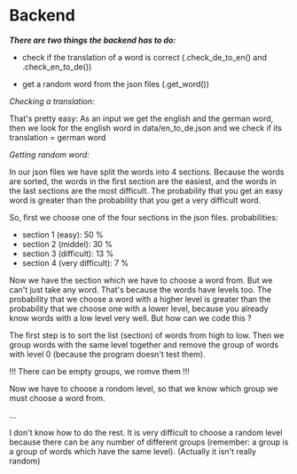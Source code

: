 # Backend

***There are two things the backend has to do:***

* check if the translation of a word is correct (.check_de_to_en() and .check_en_to_de())

* get a random word from the json files (.get_word())

*Checking a translation:*

That's pretty easy: As an input we get the english and the german word, then we look
for the english word in data/en_to_de.json and we check if its translation = german word

*Getting random word:*

In our json files we have split the words into 4 sections. Because the words are sorted, the
words in the first section are the easiest, and the words in the last sections are the most difficult.
The probability that you get an easy word is greater than the probability that you get a very
difficult word.

So, first we choose one of the four sections in the json files. probabilities:

* section 1 (easy): 50 %
* section 2 (middel): 30 %
* section 3 (difficult): 13 %
* section 4 (very difficult): 7 %

Now we have the section which we have to choose a word from. But we can't just take any word.
That's because the words have levels too. The probability that we choose a word with a higher
level is greater than the probability that we choose one with a lower level, because you already
know words with a low level very well. But how can we code this ?

The first step is to sort the list (section) of words from high to low. Then we group words with the
same level together and remove the group of words with level 0 (because the program doesn't test them).

!!! There can be empty groups, we romve them !!!

Now we have to choose a rondom level, so that we know which group we must choose a word from.

...

I don't know how to do the rest. It is very difficult to choose a random level because there can be any number of
different groups (remember: a group is a group of words which have the same level).
(Actually it isn't really random)
